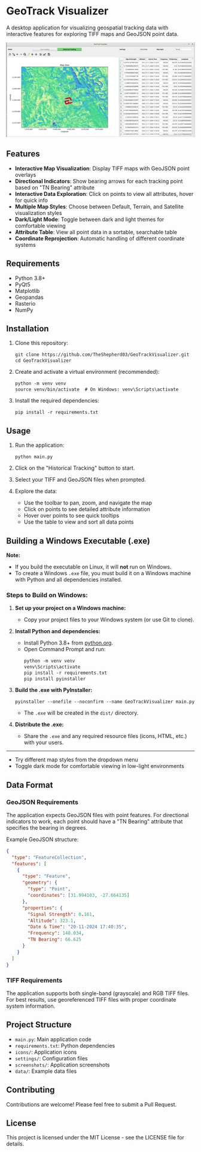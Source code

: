 # GeoTrack Visualizer

A desktop application for visualizing geospatial tracking data with interactive features for exploring TIFF maps and GeoJSON point data.

![GeoTrack Visualizer Screenshot](screenshots/geoTrackVisualizer.png)

## Features

- **Interactive Map Visualization**: Display TIFF maps with GeoJSON point overlays
- **Directional Indicators**: Show bearing arrows for each tracking point based on "TN Bearing" attribute
- **Interactive Data Exploration**: Click on points to view all attributes, hover for quick info
- **Multiple Map Styles**: Choose between Default, Terrain, and Satellite visualization styles
- **Dark/Light Mode**: Toggle between dark and light themes for comfortable viewing
- **Attribute Table**: View all point data in a sortable, searchable table
- **Coordinate Reprojection**: Automatic handling of different coordinate systems

## Requirements

- Python 3.8+
- PyQt5
- Matplotlib
- Geopandas
- Rasterio
- NumPy

## Installation

1. Clone this repository:
      ```
   git clone https://github.com/TheShepherd03/GeoTrackVisualizer.git
   cd GeoTrackVisualizer
   ```

2. Create and activate a virtual environment (recommended):
   ```
   python -m venv venv
   source venv/bin/activate  # On Windows: venv\Scripts\activate
   ```

3. Install the required dependencies:
   ```
   pip install -r requirements.txt
   ```

## Usage

1. Run the application:
   ```
   python main.py
   ```

2. Click on the "Historical Tracking" button to start.

3. Select your TIFF and GeoJSON files when prompted.

4. Explore the data:
   - Use the toolbar to pan, zoom, and navigate the map
   - Click on points to see detailed attribute information
   - Hover over points to see quick tooltips
   - Use the table to view and sort all data points

## Building a Windows Executable (.exe)

**Note:**
- If you build the executable on Linux, it will **not** run on Windows.
- To create a Windows `.exe` file, you must build it on a Windows machine with Python and all dependencies installed.

### Steps to Build on Windows:

1. **Set up your project on a Windows machine:**
   - Copy your project files to your Windows system (or use Git to clone).

2. **Install Python and dependencies:**
   - Install Python 3.8+ from [python.org](https://www.python.org/downloads/).
   - Open Command Prompt and run:
     ```
     python -m venv venv
     venv\Scripts\activate
     pip install -r requirements.txt
     pip install pyinstaller
     ```

3. **Build the .exe with PyInstaller:**
   ```
   pyinstaller --onefile --noconfirm --name GeoTrackVisualizer main.py
   ```
   - The `.exe` will be created in the `dist/` directory.

4. **Distribute the .exe:**
   - Share the `.exe` and any required resource files (icons, HTML, etc.) with your users.

---
   - Try different map styles from the dropdown menu
   - Toggle dark mode for comfortable viewing in low-light environments

## Data Format

### GeoJSON Requirements
The application expects GeoJSON files with point features. For directional indicators to work, each point should have a "TN Bearing" attribute that specifies the bearing in degrees.

Example GeoJSON structure:
```json
{
  "type": "FeatureCollection",
  "features": [
    {
      "type": "Feature",
      "geometry": {
        "type": "Point",
        "coordinates": [31.994103, -27.664135]
      },
      "properties": {
        "Signal Strength": 0.161,
        "Altitude": 323.1,
        "Date & Time": "20-11-2024 17:40:35",
        "Frequency": 148.034,
        "TN Bearing": 66.625
      }
    }
  ]
}
```

### TIFF Requirements
The application supports both single-band (grayscale) and RGB TIFF files. For best results, use georeferenced TIFF files with proper coordinate system information.

## Project Structure

- `main.py`: Main application code
- `requirements.txt`: Python dependencies
- `icons/`: Application icons
- `settings/`: Configuration files
- `screenshots/`: Application screenshots
- `data/`: Example data files

## Contributing

Contributions are welcome! Please feel free to submit a Pull Request.

## License

This project is licensed under the MIT License - see the LICENSE file for details.
